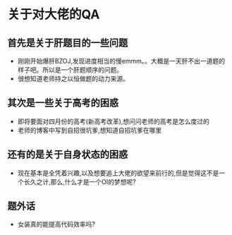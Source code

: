 # 关于对大佬的QA  
  
## 首先是关于肝题目的一些问题  
* 刚刚开始爆肝BZOJ,发现进度相当的慢emmm。。大概是一天肝不出一道题的样子吧。所以是一个肝题顺序的问题。  
* 很想知道老师持之以恒做题的动力来源。  
  
## 其次是一些关于高考的困惑  
* 即将要面对四月份的高考(新高考改革),想问问老师的高考是怎么度过的 
* 老师的博客中写到自招很坑爹,想知道自招坑爹在哪里  
  
## 还有的是关于自身状态的困惑  
* 现在基本是全凭着兴趣,以及想要追上大佬的欲望来前行的,但是觉得这不是一个长久之计,那么,什么才是一个OI的梦想呢?  
  
## 题外话  
* 女装真的能提高代码效率吗?
